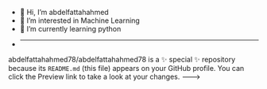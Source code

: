 - 👋 Hi, I’m abdelfattahahmed
- 👀 I’m interested in Machine Learning
- 🌱 I’m currently learning python
- 
  -------------------------------
abdelfattahahmed78/abdelfattahahmed78 is a ✨ special ✨ repository because its `README.md` (this file) appears on your GitHub profile.
You can click the Preview link to take a look at your changes.
--->
